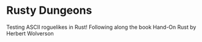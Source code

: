 # Rusty Dungeons
Testing ASCII roguelikes in Rust! 
Following along the book Hand-On Rust by Herbert Wolverson
